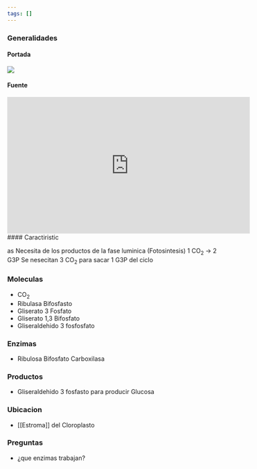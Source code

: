```yaml
---
tags: []
---
```


### Generalidades
#### Portada
![](https://i.imgur.com/jFzqhvT.jpg)

#### Fuente
<iframe width="560" height="315" src="https://www.youtube.com/embed/iMZ1a9tglj4" title="YouTube video player" frameborder="0" allow="accelerometer; autoplay; clipboard-write; encrypted-media; gyroscope; picture-in-picture" allowfullscreen></iframe>
#### Caractiristic

as
Necesita de los productos de la fase luminica (Fotosintesis) 
1 CO<sub>2</sub> -> 2 G3P 
Se nesecitan 3 CO<sub>2</sub> para sacar 1 G3P del ciclo

### Moleculas
- CO<sub>2</sub>
- Ribulasa Bifosfasto
- Gliserato 3 Fosfato
- Gliserato 1,3 Bifosfato
- Gliseraldehido 3 fosfosfato

### Enzimas
- Ribulosa Bifosfato Carboxilasa

### Productos
- Gliseraldehido 3 fosfasto para producir Glucosa

### Ubicacion
- [[Estroma]] del Cloroplasto

### Preguntas
- ¿que enzimas trabajan?
